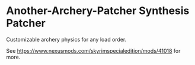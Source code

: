 # Another-Archery-Patcher Synthesis Patcher
Customizable archery physics for any load order.

See https://www.nexusmods.com/skyrimspecialedition/mods/41018 for more.
